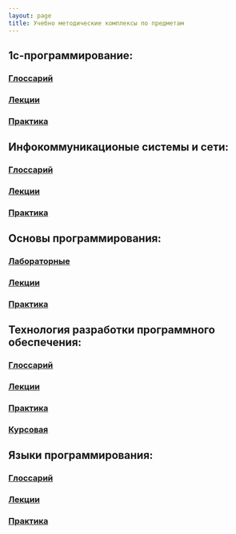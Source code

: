 ```yaml
---
layout: page
title: Учебно методические комплексы по предметам
---
```

<h2> 1c-программирование:</h2>
<p>
<h3><a href="/umk/1c/glos/gloss.html"> Глоссарий </a></h3>
</p>
<p>
<h3><a href="/umk/1c/lec/lec.html"> Лекции </a></h3>
</p>
<p>
<h3><a href="/umk/1c/pract/pract.html"> Практика </a></h3>
</p>
<h2> Инфокоммуникационые системы и сети: </h2>
<p>
<h3><a href="/umk/isis/gloss/gloss.html"> Глоссарий </a></h3>
</p>
<p>
<h3><a href="/umk/isis/lec/lec.html"> Лекции </a></h3>
</p>
<p>
<h3><a href="/umk/isis/pract/pract.html"> Практика </a></h3>
</p>
<h2> Основы программирования: </h2>
<p>
<h3><a href="/umk/op/lab/lab.html"> Лабораторные </a></h3>
</p>
<p>
<h3><a href="/umk/op/lec/lec.html"> Лекции </a></h3>
</p>
<p>
<h3><a href="/umk/op/pract/pract.html"> Практика </a></h3>
</p>
<h2> Технология разработки программного обеспечения: </h2>
<p>
<h3><a href="/umk/trpo/gloss/gloss.html"> Глоссарий </a></h3>
</p>
<p>
<h3><a href="/umk/trpo/lec/lec.html"> Лекции </a></h3>
</p>
<p>
<h3><a href="/umk/trpo/pract/pract.html"> Практика </a></h3>
</p>
<p>
<h3><a href="/umk/trpo/kurs/kurs.html"> Курсовая </a></h3>
</p>
<h2> Языки программирования: </h2>
<p>
<h3><a href="/umk/zp/gloss/gloss.html"> Глоссарий </a></h3>
</p>
<p>
<h3><a href="/umk/zp/lec/lec.html"> Лекции </a></h3>
</p>
<p>
<h3><a href="/umk/zp/pract/pract.html"> Практика </a></h3>
</p>

